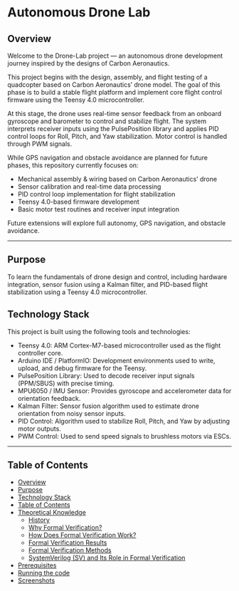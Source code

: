 # Autonomous Drone Lab

## Overview

Welcome to the Drone-Lab project — an autonomous drone development journey inspired by the designs of Carbon Aeronautics.

This project begins with the design, assembly, and flight testing of a quadcopter based on Carbon Aeronautics’ drone model. The goal of this phase is to build a stable flight platform and implement core flight control firmware using the Teensy 4.0 microcontroller.

At this stage, the drone uses real-time sensor feedback from an onboard gyroscope and barometer to control and stabilize flight. The system interprets receiver inputs using the PulsePosition library and applies PID control loops for Roll, Pitch, and Yaw stabilization. Motor control is handled through PWM signals.

While GPS navigation and obstacle avoidance are planned for future phases, this repository currently focuses on:
-	Mechanical assembly & wiring based on Carbon Aeronautics’ drone
-	Sensor calibration and real-time data processing
-	PID control loop implementation for flight stabilization
-	Teensy 4.0-based firmware development
-	Basic motor test routines and receiver input integration

Future extensions will explore full autonomy, GPS navigation, and obstacle avoidance.

---

## Purpose

To learn the fundamentals of drone design and control, including hardware integration, sensor fusion using a Kalman filter, and PID-based flight stabilization using a Teensy 4.0 microcontroller.

## Technology Stack


This project is built using the following tools and technologies:
- Teensy 4.0: ARM Cortex-M7-based microcontroller used as the flight controller core.
-	Arduino IDE / PlatformIO: Development environments used to write, upload, and debug firmware for the Teensy.
-	PulsePosition Library: Used to decode receiver input signals (PPM/SBUS) with precise timing.
-	MPU6050 / IMU Sensor: Provides gyroscope and accelerometer data for orientation feedback.
-	Kalman Filter: Sensor fusion algorithm used to estimate drone orientation from noisy sensor inputs.
-	PID Control: Algorithm used to stabilize Roll, Pitch, and Yaw by adjusting motor outputs.
-	PWM Control: Used to send speed signals to brushless motors via ESCs.
---

## Table of Contents

- [Overview](#overview)
- [Purpose](#purpose)
- [Technology Stack](#technology-stack)
- [Table of Contents](#table-of-contents)
- [Theoretical Knowledge](#theoretical-knowledge)
    - [History](#history)
    - [Why Formal Verification?](#why-formal-verification)
    - [How Does Formal Verification Work?](#how-does-formal-verification-work)
    - [Formal Verification Results](#formal-verification-results)
    - [Formal Verification Methods](#formal-verification-methods)
    - [SystemVerilog (SV) and Its Role in Formal Verification](#systemverilog-sv-and-its-role-in-formal-verification)
- [Prerequisites](#prerequisites)
- [Running the code](#running-the-code)
- [Screenshots](#screenshots)

